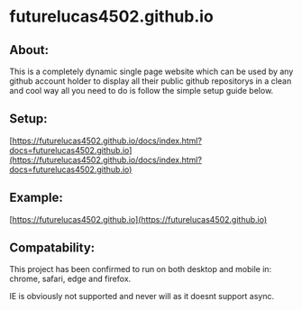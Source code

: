 # futurelucas4502.github.io

## About:
This is a completely dynamic single page website which can be used by any github account holder to display all their public github repositorys in a clean and cool way all you need to do is follow the simple setup guide below.

## Setup:

[https://futurelucas4502.github.io/docs/index.html?docs=futurelucas4502.github.io](https://futurelucas4502.github.io/docs/index.html?docs=futurelucas4502.github.io)

## Example:

[https://futurelucas4502.github.io](https://futurelucas4502.github.io)

## Compatability:

This project has been confirmed to run on both desktop and mobile in: chrome, safari, edge and firefox.

IE is obviously not supported and never will as it doesnt support async.